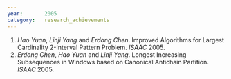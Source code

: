 ```yaml
---
year:		2005
category:	research_achievements
---
```

<ol><li> <i>Hao Yuan</i>, <i>Linji Yang</i> and <i>Erdong Chen</i>. Improved Algorithms for Largest Cardinality 2-Interval Pattern Problem.  <i>ISAAC</i> 2005. 
</li><li> <i>Erdong Chen</i>, <i>Hao Yuan</i> and <i>Linji Yang</i>. Longest Increasing Subsequences in Windows based on Canonical Antichain Partition. <i>ISAAC</i> 2005.
</li></ol>